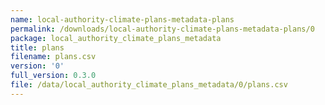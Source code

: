 ```yaml
---
name: local-authority-climate-plans-metadata-plans
permalink: /downloads/local-authority-climate-plans-metadata-plans/0
package: local_authority_climate_plans_metadata
title: plans
filename: plans.csv
version: '0'
full_version: 0.3.0
file: /data/local_authority_climate_plans_metadata/0/plans.csv
---
```

